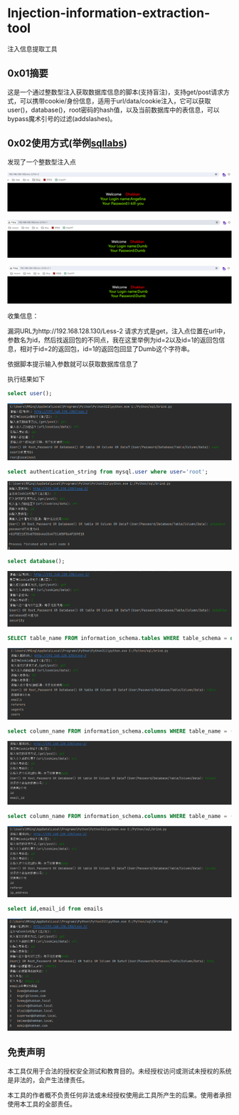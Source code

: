 # Injection-information-extraction-tool
注入信息提取工具

## 0x01摘要

这是一个通过整数型注入获取数据库信息的脚本(支持盲注)，支持get/post请求方式，可以携带cookie/身份信息，适用于url/data/cookie注入，它可以获取user()，database()，root密码的hash值，以及当前数据库中的表信息，可以bypass魔术引号的过滤(addslashes)。

## 0x02使用方式(举例[sqllabs](https://github.com/Audi-1/sqli-labs))

发现了一个整数型注入点

![image-20231228155604606](images/image-20231228155604606.png)

![image-20231228155614119](images/image-20231228155614119.png)

![image-20231228155627032](images/image-20231228155627032.png)

收集信息：

漏洞URL为http://192.168.128.130/Less-2
请求方式是get，注入点位置在url中，参数名为id，然后找返回包的不同点，我在这里举例为id=2以及id=1的返回包信息，相对于id=2的返回包，id=1的返回包回显了Dumb这个字符串。

依据脚本提示输入参数就可以获取数据库信息了

执行结果如下

```sql
select user();
```

![image-20231228150347594](images/image-20231228150347594.png)

```sql
select authentication_string from mysql.user where user='root';
```

![image-20231228151706733](images/image-20231228151706733.png)

```sql
select database();
```

![image-20231228151807325](images/image-20231228151807325.png)

```sql
SELECT table_name FROM information_schema.tables WHERE table_schema = database()
```

![image-20231228152004621](images/image-20231228152004621.png)

```sql
select column_name FROM information_schema.columns WHERE table_name = (select table_name FROM information_schema.tables WHERE table_schema = database() limit 0,1)
```

![image-20231228152204651](images/image-20231228152204651.png)

```sql
select column_name FROM information_schema.columns WHERE table_name = (select table_name FROM information_schema.tables WHERE table_schema = database() limit 1,1)
```

![image-20231228152334636](images/image-20231228152334636.png)

```sql
select id,email_id from emails
```

![image-20231228153151266](images/image-20231228153151266.png)

## 免责声明

本工具仅用于合法的授权安全测试和教育目的。未经授权访问或测试未授权的系统是非法的，会产生法律责任。 

本工具的作者概不负责任何非法或未经授权使用此工具所产生的后果。使用者承担使用本工具的全部责任。 
